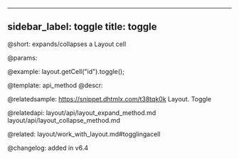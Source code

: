 
---
sidebar_label: toggle
title: toggle
---          

@short: expands/collapses a Layout cell


@params:




@example:
layout.getCell("id").toggle();


@template: api_method
@descr:

@relatedsample: https://snippet.dhtmlx.com/t38tqk0k	Layout. Toggle

@relatedapi:
layout/api/layout_expand_method.md
layout/api/layout_collapse_method.md


@related: layout/work_with_layout.md#togglingacell

@changelog: added in v6.4


